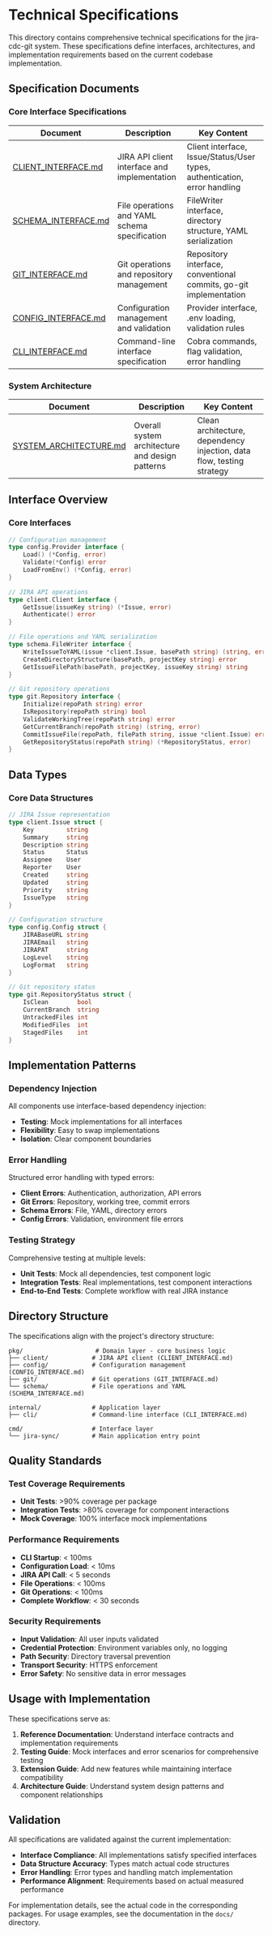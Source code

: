 # Technical Specifications

This directory contains comprehensive technical specifications for the jira-cdc-git system. These specifications define interfaces, architectures, and implementation requirements based on the current codebase implementation.

## Specification Documents

### Core Interface Specifications

| Document | Description | Key Content |
|----------|-------------|-------------|
| [CLIENT_INTERFACE.md](CLIENT_INTERFACE.md) | JIRA API client interface and implementation | Client interface, Issue/Status/User types, authentication, error handling |
| [SCHEMA_INTERFACE.md](SCHEMA_INTERFACE.md) | File operations and YAML schema specification | FileWriter interface, directory structure, YAML serialization |
| [GIT_INTERFACE.md](GIT_INTERFACE.md) | Git operations and repository management | Repository interface, conventional commits, go-git implementation |
| [CONFIG_INTERFACE.md](CONFIG_INTERFACE.md) | Configuration management and validation | Provider interface, .env loading, validation rules |
| [CLI_INTERFACE.md](CLI_INTERFACE.md) | Command-line interface specification | Cobra commands, flag validation, error handling |

### System Architecture

| Document | Description | Key Content |
|----------|-------------|-------------|
| [SYSTEM_ARCHITECTURE.md](SYSTEM_ARCHITECTURE.md) | Overall system architecture and design patterns | Clean architecture, dependency injection, data flow, testing strategy |

## Interface Overview

### Core Interfaces

```go
// Configuration management
type config.Provider interface {
    Load() (*Config, error)
    Validate(*Config) error
    LoadFromEnv() (*Config, error)
}

// JIRA API operations
type client.Client interface {
    GetIssue(issueKey string) (*Issue, error)
    Authenticate() error
}

// File operations and YAML serialization
type schema.FileWriter interface {
    WriteIssueToYAML(issue *client.Issue, basePath string) (string, error)
    CreateDirectoryStructure(basePath, projectKey string) error
    GetIssueFilePath(basePath, projectKey, issueKey string) string
}

// Git repository operations
type git.Repository interface {
    Initialize(repoPath string) error
    IsRepository(repoPath string) bool
    ValidateWorkingTree(repoPath string) error
    GetCurrentBranch(repoPath string) (string, error)
    CommitIssueFile(repoPath, filePath string, issue *client.Issue) error
    GetRepositoryStatus(repoPath string) (*RepositoryStatus, error)
}
```

## Data Types

### Core Data Structures

```go
// JIRA Issue representation
type client.Issue struct {
    Key         string
    Summary     string
    Description string
    Status      Status
    Assignee    User
    Reporter    User
    Created     string
    Updated     string
    Priority    string
    IssueType   string
}

// Configuration structure
type config.Config struct {
    JIRABaseURL string
    JIRAEmail   string
    JIRAPAT     string
    LogLevel    string
    LogFormat   string
}

// Git repository status
type git.RepositoryStatus struct {
    IsClean        bool
    CurrentBranch  string
    UntrackedFiles int
    ModifiedFiles  int
    StagedFiles    int
}
```

## Implementation Patterns

### Dependency Injection
All components use interface-based dependency injection:
- **Testing**: Mock implementations for all interfaces
- **Flexibility**: Easy to swap implementations
- **Isolation**: Clear component boundaries

### Error Handling
Structured error handling with typed errors:
- **Client Errors**: Authentication, authorization, API errors
- **Git Errors**: Repository, working tree, commit errors  
- **Schema Errors**: File, YAML, directory errors
- **Config Errors**: Validation, environment file errors

### Testing Strategy
Comprehensive testing at multiple levels:
- **Unit Tests**: Mock all dependencies, test component logic
- **Integration Tests**: Real implementations, test component interactions
- **End-to-End Tests**: Complete workflow with real JIRA instance

## Directory Structure

The specifications align with the project's directory structure:

```
pkg/                    # Domain layer - core business logic
├── client/            # JIRA API client (CLIENT_INTERFACE.md)
├── config/            # Configuration management (CONFIG_INTERFACE.md)
├── git/               # Git operations (GIT_INTERFACE.md)
└── schema/            # File operations and YAML (SCHEMA_INTERFACE.md)

internal/              # Application layer
├── cli/               # Command-line interface (CLI_INTERFACE.md)

cmd/                   # Interface layer
└── jira-sync/         # Main application entry point
```

## Quality Standards

### Test Coverage Requirements
- **Unit Tests**: >90% coverage per package
- **Integration Tests**: >80% coverage for component interactions
- **Mock Coverage**: 100% interface mock implementations

### Performance Requirements
- **CLI Startup**: < 100ms
- **Configuration Load**: < 10ms
- **JIRA API Call**: < 5 seconds
- **File Operations**: < 100ms
- **Git Operations**: < 100ms
- **Complete Workflow**: < 30 seconds

### Security Requirements
- **Input Validation**: All user inputs validated
- **Credential Protection**: Environment variables only, no logging
- **Path Security**: Directory traversal prevention
- **Transport Security**: HTTPS enforcement
- **Error Safety**: No sensitive data in error messages

## Usage with Implementation

These specifications serve as:

1. **Reference Documentation**: Understand interface contracts and implementation requirements
2. **Testing Guide**: Mock interfaces and error scenarios for comprehensive testing
3. **Extension Guide**: Add new features while maintaining interface compatibility
4. **Architecture Guide**: Understand system design patterns and component relationships

## Validation

All specifications are validated against the current implementation:
- **Interface Compliance**: All implementations satisfy specified interfaces
- **Data Structure Accuracy**: Types match actual code structures
- **Error Handling**: Error types and handling match implementation
- **Performance Alignment**: Requirements based on actual measured performance

For implementation details, see the actual code in the corresponding packages. For usage examples, see the documentation in the `docs/` directory.